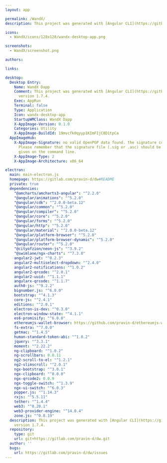 ```yaml
---
layout: app

permalink: /WandX/
description: This project was generated with [Angular CLI](https://github.com/angular/angular-cli) version 1.7.4.

icons:
  - WandX/icons/128x128/wandx-desktop-app.png

screenshots:
  - WandX/screenshot.png

authors:

links:

desktop:
  Desktop Entry:
    Name: WandX Dapp
    Comment: This project was generated with [Angular CLI](https://github.com/angular/angular-cli)
      version 1.7.4.
    Exec: AppRun
    Terminal: false
    Type: Application
    Icon: wandx-desktop-app
    StartupWMClass: WandX Dapp
    X-AppImage-Version: 0.1.0
    Categories: Utility
    X-AppImage-BuildId: 19mvcfk0qyyp1KImFIjC8D1tpCa
  AppImageHub:
    X-AppImage-Signature: no valid OpenPGP data found. the signature could not be verified.
      Please remember that the signature file (.sig or .asc) should be the first file
      given on the command line.
    X-AppImage-Type: 2
    X-AppImage-Architecture: x86_64

electron:
  main: main-electron.js
  homepage: https://gitlab.com/pravin-d/dw#README
  private: true
  dependencies:
    "@amcharts/amcharts3-angular": "^2.2.0"
    "@angular/animations": "^5.2.0"
    "@angular/cdk": "^2.0.0-beta.12"
    "@angular/common": "^5.2.0"
    "@angular/compiler": "^5.2.0"
    "@angular/core": "^5.2.0"
    "@angular/forms": "^5.2.0"
    "@angular/http": "^5.2.0"
    "@angular/material": "^2.0.0-beta.12"
    "@angular/platform-browser": "^5.2.0"
    "@angular/platform-browser-dynamic": "^5.2.0"
    "@angular/router": "^5.2.0"
    "@cityofzion/neon-js": "^3.9.2"
    "@swimlane/ngx-charts": "^7.3.0"
    angular2-jwt: "^0.2.3"
    angular2-multiselect-dropdown: "^2.4.0"
    angular2-notifications: "^1.0.2"
    angular2-qrcode: "^2.0.1"
    angular2-uuid: "^1.1.1"
    angularx-qrcode: "^1.1.7"
    auth0-js: "^9.2.2"
    bignumber.js: "^6.0.0"
    bootstrap: "^4.1.3"
    core-js: "^2.4.1"
    editions: "^2.0.1"
    electron-is-dev: "^0.3.0"
    electron-window-state: "^4.1.1"
    es6-promisify: "^6.0.0"
    ethereumjs-wallet-browser: https://github.com/pravin-d/ethereumjs-wallet-browser/tarball/77a10ac23888b3b34d695ccfebf8b025693e5351
    fs-extra: "^7.0.0"
    getmac: "^1.4.5"
    human-standard-token-abi: "^1.0.2"
    jquery: "^3.3.1"
    moment: "^2.22.2"
    ng-clipboard: "^1.0.2"
    ng-scrollbars: 0.0.11
    ng2-scroll-to-el: "^1.2.1"
    ng2-slimscroll: "^2.0.1"
    ngx-bootstrap: "^3.0.1"
    ngx-clipboard: "^8.0.0"
    ngx-qrcode2: 0.0.9
    ngx-toggle-switch: "^1.3.9"
    ngx-ui-switch: "^6.0.3"
    popper.js: "^1.14.3"
    rxjs: "^5.5.11"
    tether: "^1.4.4"
    web3: "^0.20.1"
    web3-provider-engine: "^14.0.4"
    zone.js: "^0.8.19"
  description: This project was generated with [Angular CLI](https://github.com/angular/angular-cli)
    version 1.7.4.
  repository:
    type: git
    url: git+https://gitlab.com/pravin-d/dw.git
  author: ''
  bugs:
    url: https://gitlab.com/pravin-d/dw/issues
---
```

